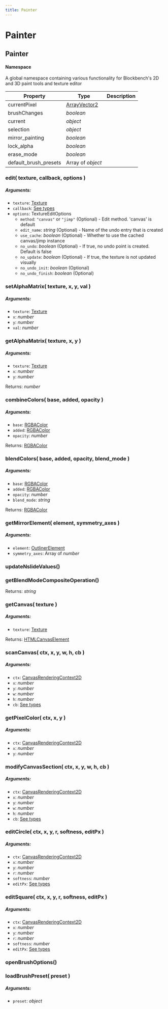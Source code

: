 ```yaml
---
title: Painter
---
```


# Painter
## Painter
#### Namespace

A global namespace containing various functionality for Blockbench's 2D and 3D paint tools and texture editor

| Property | Type | Description |
| -------- | ---- | ----------- |
| currentPixel | [ArrayVector2](https://github.com/JannisX11/blockbench-types/blob/639b9fd/types/outliner.d.ts#L3) |  |
| brushChanges | *boolean* |  |
| current | *object* |  |
| selection | *object* |  |
| mirror_painting | *boolean* |  |
| lock_alpha | *boolean* |  |
| erase_mode | *boolean* |  |
| default_brush_presets | Array of *object* |  |

### edit( texture, callback, options )
##### Arguments:
* `texture`: [Texture](textures#texture)
* `callback`: [See types](https://github.com/JannisX11/blockbench-types/blob/639b9fd/types/painter.d.ts#L14)
* `options`: TextureEditOptions
	* `method`: `"canvas"` or `"jimp"` (Optional) - Edit method. 'canvas' is default
	* `edit_name`: *string* (Optional) - Name of the undo entry that is created
	* `use_cache`: *boolean* (Optional) - Whether to use the cached canvas/jimp instance
	* `no_undo`: *boolean* (Optional) - If true, no undo point is created. Default is false
	* `no_update`: *boolean* (Optional) - If true, the texture is not updated visually
	* `no_undo_init`: *boolean* (Optional)
	* `no_undo_finish`: *boolean* (Optional)


### setAlphaMatrix( texture, x, y, val )
##### Arguments:
* `texture`: [Texture](textures#texture)
* `x`: *number*
* `y`: *number*
* `val`: *number*


### getAlphaMatrix( texture, x, y )
##### Arguments:
* `texture`: [Texture](textures#texture)
* `x`: *number*
* `y`: *number*

Returns: *number*

### combineColors( base, added, opacity )
##### Arguments:
* `base`: [RGBAColor](https://github.com/JannisX11/blockbench-types/blob/639b9fd/types/action.d.ts#L145)
* `added`: [RGBAColor](https://github.com/JannisX11/blockbench-types/blob/639b9fd/types/action.d.ts#L145)
* `opacity`: *number*

Returns: [RGBAColor](https://github.com/JannisX11/blockbench-types/blob/639b9fd/types/action.d.ts#L145)

### blendColors( base, added, opacity, blend_mode )
##### Arguments:
* `base`: [RGBAColor](https://github.com/JannisX11/blockbench-types/blob/639b9fd/types/action.d.ts#L145)
* `added`: [RGBAColor](https://github.com/JannisX11/blockbench-types/blob/639b9fd/types/action.d.ts#L145)
* `opacity`: *number*
* `blend_mode`: *string*

Returns: [RGBAColor](https://github.com/JannisX11/blockbench-types/blob/639b9fd/types/action.d.ts#L145)

### getMirrorElement( element, symmetry_axes )
##### Arguments:
* `element`: [OutlinerElement](outliner#outlinerelement)
* `symmetry_axes`: Array of *number*


### updateNslideValues()


### getBlendModeCompositeOperation()

Returns: *string*

### getCanvas( texture )
##### Arguments:
* `texture`: [Texture](textures#texture)

Returns: [HTMLCanvasElement](https://developer.mozilla.org/en-US/docs/Web/API/HTMLCanvasElement)

### scanCanvas( ctx, x, y, w, h, cb )
##### Arguments:
* `ctx`: [CanvasRenderingContext2D](https://developer.mozilla.org/en-US/docs/Web/API/CanvasRenderingContext2D)
* `x`: *number*
* `y`: *number*
* `w`: *number*
* `h`: *number*
* `cb`: [See types](https://github.com/JannisX11/blockbench-types/blob/639b9fd/types/painter.d.ts#L24)


### getPixelColor( ctx, x, y )
##### Arguments:
* `ctx`: [CanvasRenderingContext2D](https://developer.mozilla.org/en-US/docs/Web/API/CanvasRenderingContext2D)
* `x`: *number*
* `y`: *number*


### modifyCanvasSection( ctx, x, y, w, h, cb )
##### Arguments:
* `ctx`: [CanvasRenderingContext2D](https://developer.mozilla.org/en-US/docs/Web/API/CanvasRenderingContext2D)
* `x`: *number*
* `y`: *number*
* `w`: *number*
* `h`: *number*
* `cb`: [See types](https://github.com/JannisX11/blockbench-types/blob/639b9fd/types/painter.d.ts#L26)


### editCircle( ctx, x, y, r, softness, editPx )
##### Arguments:
* `ctx`: [CanvasRenderingContext2D](https://developer.mozilla.org/en-US/docs/Web/API/CanvasRenderingContext2D)
* `x`: *number*
* `y`: *number*
* `r`: *number*
* `softness`: *number*
* `editPx`: [See types](https://github.com/JannisX11/blockbench-types/blob/639b9fd/types/painter.d.ts#L27)


### editSquare( ctx, x, y, r, softness, editPx )
##### Arguments:
* `ctx`: [CanvasRenderingContext2D](https://developer.mozilla.org/en-US/docs/Web/API/CanvasRenderingContext2D)
* `x`: *number*
* `y`: *number*
* `r`: *number*
* `softness`: *number*
* `editPx`: [See types](https://github.com/JannisX11/blockbench-types/blob/639b9fd/types/painter.d.ts#L28)


### openBrushOptions()


### loadBrushPreset( preset )
##### Arguments:
* `preset`: *object*


